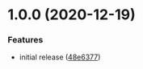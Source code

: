 # 1.0.0 (2020-12-19)


### Features

* initial release ([48e6377](https://github.com/ridvanaltun/tough-cookie-ftp-store/commit/48e63774c1f8a3df8e930ac9f643bc277811ec79))
